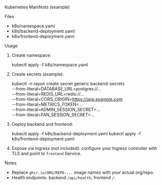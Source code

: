 Kubernetes Manifests (example)

Files
- k8s/namespace.yaml
- k8s/backend-deployment.yaml
- k8s/frontend-deployment.yaml

Usage
1. Create namespace:

   kubectl apply -f k8s/namespace.yaml

2. Create secrets (example):

   kubectl -n rayon create secret generic backend-secrets \
     --from-literal=DATABASE_URL=postgres://... \
     --from-literal=REDIS_URL=redis://... \
     --from-literal=CORS_ORIGIN=https://app.example.com \
     --from-literal=METRICS_TOKEN=... \
     --from-literal=ADMIN_SESSION_SECRET=... \
     --from-literal=FAN_SESSION_SECRET=...

3. Deploy backend and frontend:

   kubectl apply -f k8s/backend-deployment.yaml
   kubectl apply -f k8s/frontend-deployment.yaml

4. Expose via Ingress (not included): configure your Ingress controller with TLS and point to `frontend` Service.

Notes
- Replace `ghcr.io/ORG/REPO-...` image names with your actual org/repo.
- Health endpoints: backend `/api/health`, frontend `/`.


